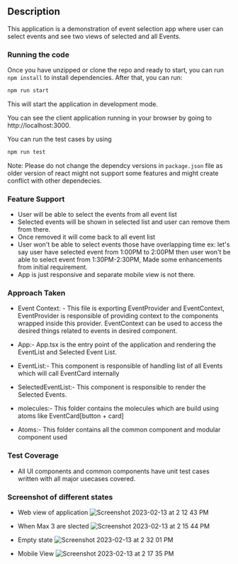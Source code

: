 ## Description

This application is a demonstration of event selection app where user can select events and see two views of selected and all Events.

### Running the code

Once you have unzipped or clone the repo and ready to start, you can run `npm install` to install dependencies. After that, you can run:

```bash
npm run start
```

This will start the application in development mode.

You can see the client application running in your browser by going to http://localhost:3000.

You can run the test cases by using

```bash
npm run test
```

Note: Please do not change the dependcy versions in `package.json` file as older version of react might not support some features and might create conflict with other dependecies.

### Feature Support

-   User will be able to select the events from all event list
-   Selected events will be shown in selected list and user can remove them from there.
-   Once removed it will come back to all event list
-   User won't be able to select events those have overlapping time ex: let's say user have selected event from 1:00PM to 2:00PM then user won't be able to select event from 1:30PM-2:30PM, Made some enhancements from initial requirement.
-   App is just responsive and separate mobile view is not there.

### Approach Taken 

-   Event Context: - This file is exporting EventProvider and EventContext, EventProvider is responsible of providing context to the components wrapped inside this provider. EventContext can be used to access the desired things related to events in desired component.

-   App:- App.tsx is the entry point of the application and rendering the EventList and Selected Event List.

-   EventList:- This component is responsible of handling list of all Events which will call EventCard internally

-   SelectedEventList:- This component is responsible to render the Selected Events.

-   molecules:- This folder contains the molecules which are build using atoms like EventCard[button + card]

-   Atoms:- This folder contains all the common component and modular component used

### Test Coverage

-   All UI components and common components have unit test cases written with all major usecases covered.

### Screenshot of different states

-   Web view of application
    ![Screenshot 2023-02-13 at 2 12 43 PM](https://user-images.githubusercontent.com/19689620/218421219-3e059571-75fb-49da-abc9-86ef5d7f0b7e.png)

-   When Max 3 are slected
    ![Screenshot 2023-02-13 at 2 15 44 PM](https://user-images.githubusercontent.com/19689620/218421376-da80c6f7-a332-4cad-bab3-0102002ba768.png)

-   Empty state
    ![Screenshot 2023-02-13 at 2 32 01 PM](https://user-images.githubusercontent.com/19689620/218421441-0ef54b20-9950-4cbb-8927-47222c77f0d9.png)

-   Mobile View
    ![Screenshot 2023-02-13 at 2 17 35 PM](https://user-images.githubusercontent.com/19689620/218421501-218f2cf4-1261-4d53-b4c6-c702a7322df5.png)
